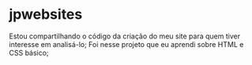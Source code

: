 # jpwebsites
Estou compartilhando o código da criação do meu site para quem tiver interesse em analisá-lo;
Foi nesse projeto que eu aprendi sobre HTML e CSS básico;
